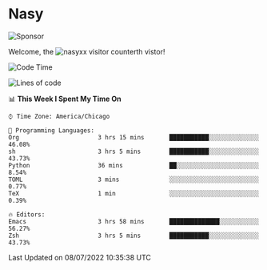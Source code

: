# Nasy

<!--
<p align="center">
<img height="200" src="https://github-readme-stats.vercel.app/api?username=nasyxx&count_private=true&show_icons=true&theme=dracula&include_all_commits=true"/>
<img height="200" src="https://github-readme-stats.vercel.app/api/top-langs/?username=nasyxx&theme=dracula&hide=html,jupyter+notebook&count_private=true&show_icons=true"/>
</p>

  
----------------
-->

![Sponsor](https://img.shields.io/static/v1.svg?label=Sponsor&message=%E2%9D%A4&logo=GitHub&style=flat&color=pink)
 
Welcome, the ![nasyxx visitor counter](https://count.getloli.com/get/@nasyxx?theme=rule34)th vistor!
 
<!--START_SECTION:waka-->
![Code Time](http://img.shields.io/badge/Code%20Time-2%2C502%20hrs%2030%20mins-blue)

![Lines of code](https://img.shields.io/badge/From%20Hello%20World%20I%27ve%20Written-5%20Million%20lines%20of%20code-blue)

📊 **This Week I Spent My Time On** 

```text
⌚︎ Time Zone: America/Chicago

💬 Programming Languages: 
Org                      3 hrs 15 mins       ███████████░░░░░░░░░░░░░░   46.08% 
sh                       3 hrs 5 mins        ███████████░░░░░░░░░░░░░░   43.73% 
Python                   36 mins             ██░░░░░░░░░░░░░░░░░░░░░░░   8.54% 
TOML                     3 mins              ░░░░░░░░░░░░░░░░░░░░░░░░░   0.77% 
TeX                      1 min               ░░░░░░░░░░░░░░░░░░░░░░░░░   0.39%

🔥 Editors: 
Emacs                    3 hrs 58 mins       ██████████████░░░░░░░░░░░   56.27% 
Zsh                      3 hrs 5 mins        ███████████░░░░░░░░░░░░░░   43.73%

```


 Last Updated on 08/07/2022 10:35:38 UTC
<!--END_SECTION:waka-->

<!-- ![visitors](https://visitor-badge.laobi.icu/badge?page_id=nasyxx.nasyxx) -->
